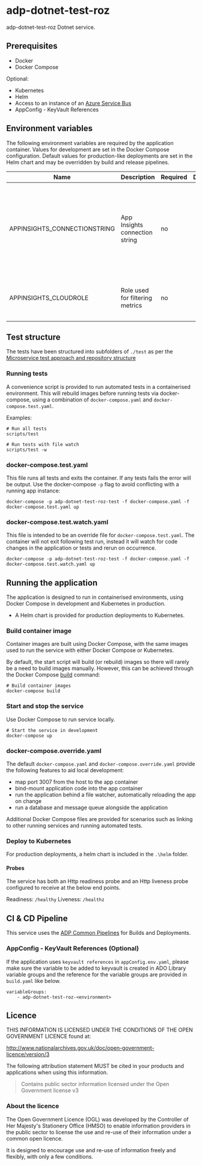# adp-dotnet-test-roz

adp-dotnet-test-roz Dotnet service.

## Prerequisites

- Docker
- Docker Compose

Optional:

- Kubernetes
- Helm
- Access to an instance of an [Azure Service Bus](https://docs.microsoft.com/en-us/azure/service-bus-messaging/)
- AppConfig - KeyVault References

## Environment variables

The following environment variables are required by the application container. Values for development are set in the Docker Compose configuration. Default values for production-like deployments are set in the Helm chart and may be overridden by build and release pipelines.

| Name                         | Description                     | Required | Default | Valid | Notes                                                                                                                             |
| ---------------------------- | ------------------------------- | -------- | ------- | ----- | --------------------------------------------------------------------------------------------------------------------------------- |
| APPINSIGHTS_CONNECTIONSTRING | App Insights connection string  | no       |         |       | will log to Azure Application Insights if set in local development. During deployment to AKS it is automatically set by platform. |
| APPINSIGHTS_CLOUDROLE        | Role used for filtering metrics | no       |         |       | Set to `adp-dotnet-test-roz-local` in docker compose files                                                                |

## Test structure

The tests have been structured into subfolders of `./test` as per the [Microservice test approach and repository structure](https://eaflood.atlassian.net/wiki/spaces/FPS/pages/1845396477/Microservice+test+approach+and+repository+structure)

### Running tests

A convenience script is provided to run automated tests in a containerised environment. This will rebuild images before running tests via docker-compose, using a combination of `docker-compose.yaml` and `docker-compose.test.yaml`.

Examples:

```
# Run all tests
scripts/test

# Run tests with file watch
scripts/test -w
```

### docker-compose.test.yaml

This file runs all tests and exits the container. If any tests fails the error will be output. Use the docker-compose `-p` flag to avoid conflicting with a running app instance:

`docker-compose -p adp-dotnet-test-roz-test -f docker-compose.yaml -f docker-compose.test.yaml up`

### docker-compose.test.watch.yaml

This file is intended to be an override file for `docker-compose.test.yaml`. The container will not exit following test run, instead it will watch for code changes in the application or tests and rerun on occurrence.

`docker-compose -p adp-dotnet-test-roz-test -f docker-compose.yaml -f docker-compose.test.watch.yaml up`

## Running the application

The application is designed to run in containerised environments, using Docker Compose in development and Kubernetes in production.

- A Helm chart is provided for production deployments to Kubernetes.

### Build container image

Container images are built using Docker Compose, with the same images used to run the service with either Docker Compose or Kubernetes.

By default, the start script will build (or rebuild) images so there will rarely be a need to build images manually. However, this can be achieved through the Docker Compose [build](https://docs.docker.com/compose/reference/build/) command:

```
# Build container images
docker-compose build
```

### Start and stop the service

Use Docker Compose to run service locally.

```
# Start the service in development
docker-compose up
```

### docker-compose.override.yaml

The default `docker-compose.yaml` and `docker-compose.override.yaml` provide the following features to aid local development:

- map port 3007 from the host to the app container
- bind-mount application code into the app container
- run the application behind a file watcher, automatically reloading the app on change
- run a database and message queue alongside the application

Additional Docker Compose files are provided for scenarios such as linking to other running services and running automated tests.

### Deploy to Kubernetes

For production deployments, a helm chart is included in the `.\helm` folder.

#### Probes

The service has both an Http readiness probe and an Http liveness probe configured to receive at the below end points.

Readiness: `/healthy`
Liveness: `/healthz`

## CI & CD Pipeline

This service uses the [ADP Common Pipelines](https://github.com/DEFRA/adp-pipeline-common) for Builds and Deployments.

### AppConfig - KeyVault References (Optional)

If the application uses `keyvault references` in `appConfig.env.yaml`, please make sure the variable to be added to keyvault is created in ADO Library variable groups and the reference for the variable groups are provided in `build.yaml` like below.

```
variableGroups:
    - adp-dotnet-test-roz-<environment>
```

## Licence

THIS INFORMATION IS LICENSED UNDER THE CONDITIONS OF THE OPEN GOVERNMENT LICENCE found at:

<http://www.nationalarchives.gov.uk/doc/open-government-licence/version/3>

The following attribution statement MUST be cited in your products and applications when using this information.

> Contains public sector information licensed under the Open Government license v3

### About the licence

The Open Government Licence (OGL) was developed by the Controller of Her Majesty's Stationery Office (HMSO) to enable information providers in the public sector to license the use and re-use of their information under a common open licence.

It is designed to encourage use and re-use of information freely and flexibly, with only a few conditions.
